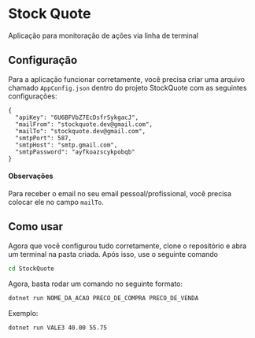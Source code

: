 ﻿# Stock Quote

Aplicação para monitoração de ações via linha de terminal

## Configuração

Para a aplicação funcionar corretamente, você precisa criar uma arquivo chamado `AppConfig.json` dentro do projeto StockQuote com as seguintes configurações:

```
{
  "apiKey": "6U6BFVbZ7EcDsfrSykgacJ",
  "mailFrom": "stockquote.dev@gmail.com",
  "mailTo": "stockquote.dev@gmail.com",
  "smtpPort": 587,
  "smtpHost": "smtp.gmail.com",
  "smtpPassword": "ayfkoazscykpobqb"
}
```

#### Observações
Para receber o email no seu email pessoal/profissional, você precisa colocar ele no campo `mailTo`.


## Como usar

Agora que você configurou tudo corretamente, clone o repositório e abra um terminal na pasta criada. Após isso, use o seguinte comando
```bash
cd StockQuote
```
Agora, basta rodar um comando no seguinte formato:
```bash
dotnet run NOME_DA_ACAO PRECO_DE_COMPRA PRECO_DE_VENDA
```
Exemplo:
```bash
dotnet run VALE3 40.00 55.75
```